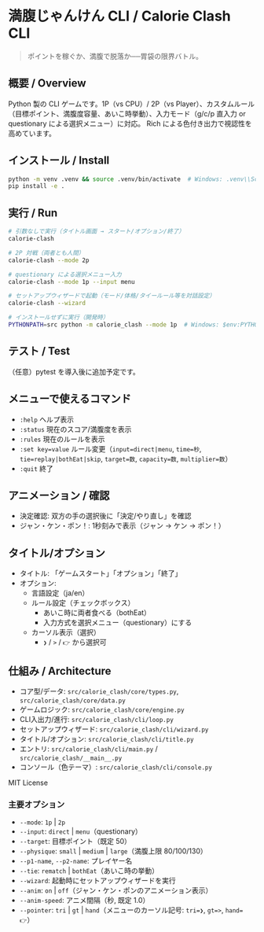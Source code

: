# 満腹じゃんけん CLI / Calorie Clash CLI

> ポイントを稼ぐか、満腹で脱落か──胃袋の限界バトル。

## 概要 / Overview
Python 製の CLI ゲームです。1P（vs CPU）/ 2P（vs Player）、カスタムルール（目標ポイント、満腹度容量、あいこ時挙動）、入力モード（g/c/p 直入力 or questionary による選択メニュー）に対応。
Rich による色付き出力で視認性を高めています。

## インストール / Install
```bash
python -m venv .venv && source .venv/bin/activate  # Windows: .venv\\Scripts\\activate
pip install -e .
```

## 実行 / Run
```bash
# 引数なしで実行（タイトル画面 → スタート/オプション/終了）
calorie-clash

# 2P 対戦（両者とも人間）
calorie-clash --mode 2p

# questionary による選択メニュー入力
calorie-clash --mode 1p --input menu

# セットアップウィザードで起動（モード/体格/タイールール等を対話設定）
calorie-clash --wizard

# インストールせずに実行（開発時）
PYTHONPATH=src python -m calorie_clash --mode 1p  # Windows: $env:PYTHONPATH="src"; python -m calorie_clash --mode 1p
```

## テスト / Test
（任意）pytest を導入後に追加予定です。

## メニューで使えるコマンド
- `:help` ヘルプ表示
- `:status` 現在のスコア/満腹度を表示
- `:rules` 現在のルールを表示
- `:set key=value` ルール変更（`input=direct|menu`, `time=秒`, `tie=replay|bothEat|skip`, `target=数`, `capacity=数`, `multiplier=数`）
- `:quit` 終了

## アニメーション / 確認
- 決定確認: 双方の手の選択後に「決定/やり直し」を確認
- ジャン・ケン・ポン！: 1秒刻みで表示（ジャン → ケン → ポン！）

## タイトル/オプション
- タイトル: 「ゲームスタート」「オプション」「終了」
- オプション: 
  - 言語設定（ja/en）
  - ルール設定（チェックボックス）
    - あいこ時に両者食べる（bothEat）
    - 入力方式を選択メニュー（questionary）にする
  - カーソル表示（選択）
    - `❯` / `>` / `👉` から選択可

## 仕組み / Architecture
- コア型/データ: `src/calorie_clash/core/types.py`, `src/calorie_clash/core/data.py`
- ゲームロジック: `src/calorie_clash/core/engine.py`
- CLI入出力/進行: `src/calorie_clash/cli/loop.py`
- セットアップウィザード: `src/calorie_clash/cli/wizard.py`
- タイトル/オプション: `src/calorie_clash/cli/title.py`
- エントリ: `src/calorie_clash/cli/main.py` / `src/calorie_clash/__main__.py`
- コンソール（色テーマ）: `src/calorie_clash/cli/console.py`

MIT License

### 主要オプション
- `--mode`: `1p` | `2p`
- `--input`: `direct` | `menu`（questionary）
- `--target`: 目標ポイント（既定 50）
- `--physique`: `small` | `medium` | `large`（満腹上限 80/100/130）
- `--p1-name`, `--p2-name`: プレイヤー名
- `--tie`: `rematch` | `bothEat`（あいこ時の挙動）
- `--wizard`: 起動時にセットアップウィザードを実行
- `--anim`: `on` | `off`（ジャン・ケン・ポンのアニメーション表示）
- `--anim-speed`: アニメ間隔（秒, 既定 1.0）
- `--pointer`: `tri` | `gt` | `hand`（メニューのカーソル記号: `tri=❯`, `gt=>`, `hand=👉`）
